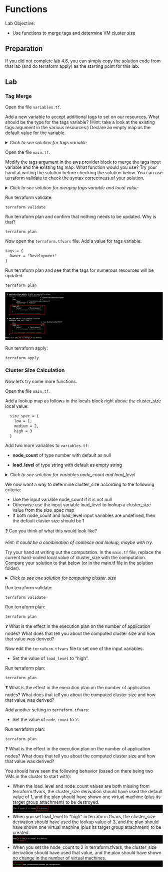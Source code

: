# Functions

Lab Objective:
- Use functions to merge tags and determine VM cluster size

## Preparation

If you did not complete lab 4.6, you can simply copy the solution code from that lab (and do terraform apply) as the starting point for this lab.

## Lab

### Tag Merge

Open the file `variables.tf`.

Add a new variable to accept additional tags to set on our resources.  What should be the type for the tags variable?  (Hint: take a look at the existing tags argument in the various resources.)  Declare an empty map as the default value for the variable.

<details>

 _<summary>Click to see solution for tags variable</summary>_

```
variable "tags" {
  type = map(string)
  default = {}
}
```
</details>

Open the file `main.tf`.

Modify the tags argument in the aws provider block to merge the tags input variable and the existing tag map.  What function would you use?  Try your hand at writing the solution before checking the solution below.  You can use terraform validate to check the syntax correctness of your solution.

<details>

 _<summary>Click to see solution for merging tags variable and local value</summary>_

```
    tags = merge(var.tags,{
      Name = "Terraform-Labs"
      Environment = local.environment
    })
```
</details>

Run terraform validate:
```
terraform validate
```

Run terraform plan and confirm that nothing needs to be updated.  Why is that?
```
terraform plan
```

Now open the `terraform.tfvars` file.  Add a value for tags variable:
```
tags = {
  Owner = "Development"
}
```

Run terraform plan and see that the tags for numerous resources will be updated:
```
terraform plan
```

![Terraform Plan - Add value for Owner and merge tags](./images/tf-plan-merge.png "Terraform Plan - Add value for Owner and merge tags")

Run terraform apply:
```
terraform apply
```

### Cluster Size Calculation

Now let’s try some more functions.

Open the file `main.tf`.

Add a lookup map as follows in the locals block right above the cluster_size local value:

```
  size_spec = {
    low = 1,
    medium = 2,
    high = 3
  }
```

Add two more variables to `variables.tf`:

* **node_count** of type number with default as null

* **load_level** of type string with default as empty string

<details>

 _<summary>Click to see solution for variables node_count and load_level</summary>_

```
variable "node_count" {
  type = number
  default = null
}

variable "load_level" {
  type = string
  default = ""
}
```
</details>

We now want a way to determine cluster_size according to the following criteria:
*	Use the input variable node_count if it is not null
*	Otherwise use the input variable load_level to lookup a cluster_size value from the size_spec map
*	If both node_count and load_level input variables are undefined, then the default cluster size should be 1

:question: Can you think of what this would look like?

*Hint: It could be a combination of coalesce and lookup, maybe with try.*

Try your hand at writing out the computation.  In the `main.tf` file, replace the current hard-coded local value of cluster_size with the computation.  Compare your solution to that below (or in the main.tf file in the solution folder).

<details>

 _<summary>Click to see one solution for computing cluster_size</summary>_

```
  cluster_size = try(coalesce(var.node_count, lookup(local.size_spec,var.load_level)), 1)
```
</details>

Run terraform validate:
```
terraform validate
```

Run terraform plan:
```
terraform plan
```

:question: What is the effect in the execution plan on the number of application nodes? What does that tell you about the computed cluster size and how that value was derived?

Now edit the `terraform.tfvars` file to set one of the input variables.

* Set the value of `load_level` to “high”.

Run terraform plan:
```
terraform plan
```

:question: What is the effect in the execution plan on the number of application nodes? What does that tell you about the computed cluster size and how that value was derived?

Add another setting in `terraform.tfvars`:

* Set the value of `node_count` to 2.

Run terraform plan:
```
terraform plan
```

:question: What is the effect in the execution plan on the number of application nodes? What does that tell you about the computed cluster size and how that value was derived?

You should have seen the following behavior (based on there being two VMs in the cluster to start with):
* When the load_level and node_count values are both missing from terraform.tfvars, the cluster_size derivation should have used the default value of 1, and the plan should have shown one virtual machine (plus its target group attachment) to be destroyed.
![Terraform Plan - missing load_level and node_count](./images/tf-plan-destroy.png "Terraform Plan - missing load_level and node_count")
* When you set load_level to "high" in terraform.tfvars, the cluster_size derivation should have used the lookup value of 3, and the plan should have shown one virtual machine (plus its target group attachment) to be created.
![Terraform Plan - load_level = high](./images/tf-plan-add.png "Terraform Plan - load_level = high")
* When you set the node_count to 2 in terraform.tfvars, the cluster_size derivation should have used that value, and the plan should have shown no change in the number of virtual machines.
![Terraform Plan - node_count = 2](./images/tf-plan-nochange.png "Terraform Plan - node_count = 2")
